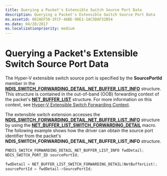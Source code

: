 ```yaml
---
title: Querying a Packet's Extensible Switch Source Port Data
description: Querying a Packet's Extensible Switch Source Port Data
ms.assetid: 082AEF58-3FCF-4ABE-90E1-1AC5DAF32B54
ms.date: 04/20/2017
ms.localizationpriority: medium
---
```


# Querying a Packet's Extensible Switch Source Port Data


The Hyper-V extensible switch source port is specified by the **SourcePortId** member in the [**NDIS\_SWITCH\_FORWARDING\_DETAIL\_NET\_BUFFER\_LIST\_INFO**](/windows-hardware/drivers/ddi/ndis/ns-ndis-_ndis_switch_forwarding_detail_net_buffer_list_info) structure. This structure is contained in the out-of-band (OOB) forwarding context of the packet's [**NET\_BUFFER\_LIST**](/windows-hardware/drivers/ddi/nbl/ns-nbl-net_buffer_list) structure. For more information on this context, see [Hyper-V Extensible Switch Forwarding Context](hyper-v-extensible-switch-forwarding-context.md).

The extensible switch extension accesses the [**NDIS\_SWITCH\_FORWARDING\_DETAIL\_NET\_BUFFER\_LIST\_INFO**](/windows-hardware/drivers/ddi/ndis/ns-ndis-_ndis_switch_forwarding_detail_net_buffer_list_info) structure by using the [**NET\_BUFFER\_LIST\_SWITCH\_FORWARDING\_DETAIL**](/windows-hardware/drivers/ddi/ndis/nf-ndis-net_buffer_list_switch_forwarding_detail) macro. The following example shows how the driver can obtain the source port identifier from the packet's **NDIS\_SWITCH\_FORWARDING\_DETAIL\_NET\_BUFFER\_LIST\_INFO** structure.

```C++
PNDIS_SWITCH_FORWARDING_DETAIL_NET_BUFFER_LIST_INFO fwdDetail;
NDIS_SWITCH_PORT_ID sourcePortId;

fwdDetail = NET_BUFFER_LIST_SWITCH_FORWARDING_DETAIL(NetBufferList);
sourcePortId = fwdDetail->SourcePortId;
```

 

